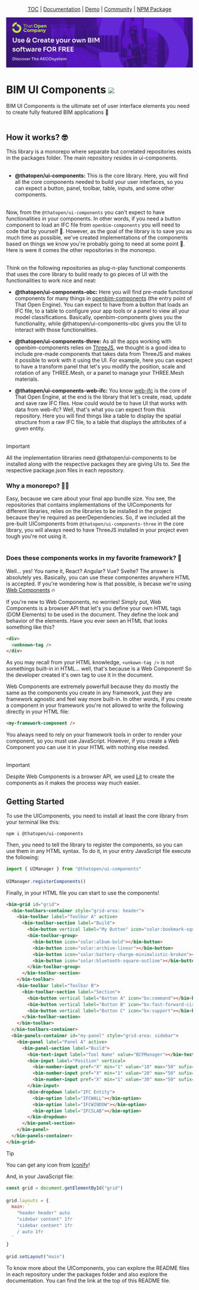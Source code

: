 <p align="center">
  <a href="https://thatopen.com/">TOC</a>
  |
  <a href="https://docs.thatopen.com/intro">Documentation</a>
  |
  <a href="">Demo</a>
  |
  <a href="https://people.thatopen.com/">Community</a>
  |
  <a href="">NPM Package</a>
</p>

![cover](resources/cover.png)

<h1>BIM UI Components <img src="resources/favicon.ico" width="22"/></h1>

BIM UI Components is the ultimate set of user interface elements you need to create fully featured BIM applications 🚀
<br></br>

## How it works? 🤓
This library is a monorepo where separate but correlated repositories exists in the packages folder. The main repository resides in ui-components.
<br></br>
* **@thatopen/ui-components:** This is the core library. Here, you will find all the core components needed to build your user interfaces, so you can expect a button, panel, toolbar, table, inputs, and some other components.
<br></br>

Now, from the `@thatopen/ui-components` you can't expect to have functionalities in your components. In other words, if you need a button component to load an IFC file from `openbim-components` you will need to code that by yourself 🙁. However, as the goal of the library is to save you as much time as possible, we've created implementations of the components based on things we know you're probably going to need at some point 💪. Here is were it comes the other repositories in the monorepo.
<br></br>

Think on the following repositories as plug-n-play functional components that uses the core library to build ready to go pieces of UI with the functionalities to work nice and neat:

* **@thatopen/ui-components-obc:** Here you will find pre-made functional components for many things in [openbim-components](https://github.com/thatopen/engine_components) (the entry point of That Open Engine). You can expect to have from a button that loads an IFC file, to a table to configure your app tools or a panel to view all your model classifications. Basically, openbim-components gives you the functionality, while @thatopen/ui-components-obc gives you the UI to interact with those functionalities.

* **@thatopen/ui-components-three:** As all the apps working with openbim-components relies on [ThreeJS](https://threejs.org/), we thought is a good idea to include pre-made components that takes data from ThreeJS and makes it possible to work with it using the UI. For example, here you can expect to have a transform panel that let's you modify the position, scale and rotation of any THREE.Mesh, or a panel to manage your THREE.Mesh materials.

* **@thatopen/ui-components-web-ifc:** You know [web-ifc](https://github.com/ThatOpen/engine_web-ifc) is the core of That Open Engine, at the end is the library that let's create, read, update and save raw IFC files. How could would be to have UI that works with data from web-ifc? Well, that's what you can expect from this repository. Here you will find things like a table to display the spatial structure from a raw IFC file, to a table that displays the attributes of a given entity.
<br></br>

> [!IMPORTANT]
> All the implementation libraries need @thatopen/ui-components to be installed along with the respective packages they are giving UIs to. See the respective package.json files in each repository.

### Why a monorepo? 🤷‍♀️
Easy, because we care about your final app bundle size. You see, the repositories that contains implementations of the UIComponents for different libraries, relies on the libraries to be installed in the project because they're required as peerDependencies. So, if we included all the pre-built UIComponents from `@thatopen/ui-components-three` in the core library, you will always need to have ThreeJS installed in your project even tough you're not using it.
<br></br>

### Does these components works in my favorite framework? 🤔
Well... yes! You name it, React? Angular? Vue? Svelte? The answer is absolutely yes. Basically, you can use these componentes anywhere HTML is accepted. If you're wondering how is that possible, is becase we're using [Web Components](https://developer.mozilla.org/en-US/docs/Web/API/Web_Components) 🔥

If you're new to Web Components, no worries! Simply put, Web Components is a browser API that let's you define your own HTML tags (DOM Elements) to be used in the document. They define the look and behavior of the elements. Have you ever seen an HTML that looks something like this?

```html
<div>
  <unknown-tag />
</div>
```

As you may recall from your HTML knowledge, `<unkown-tag />` is not somethings built-in in HTML... well, that's because is a Web Component! So the developer created it's own tag to use it in the document.

Web Components are extremely powerfull because they do mostly the same as the components you create in any framework, just they are framework agnostic and feel way more built-in. In other words, if you create a component in your framework you're not allowed to write the following directly in your HTML file:

```html
<my-framework-component />
```

You always need to rely on your framework tools in order to render your component, so you must use JavaScript. However, if you create a Web Component you can use it in your HTML with nothing else needed.
<br></br>

> [!IMPORTANT]
> Despite Web Components is a browser API, we used [Lit](https://lit.dev/) to create the components as it makes the process way much easier.


## Getting Started
To use the UIComponents, you need to install at least the core library from your terminal like this:

```
npm i @thatopen/ui-components
```

Then, you need to tell the library to register the components, so you can use them in any HTML syntax. To do it, in your entry JavaScript file execute the following:

```ts
import { UIManager } from "@thatopen/ui-components"

UIManager.registerComponents()
```

Finally, in your HTML file you can start to use the components! 

```html
<bim-grid id="grid">
  <bim-toolbars-container style="grid-area: header">
    <bim-toolbar label="Toolbar A" active>
      <bim-toolbar-section label="Build">
        <bim-button vertical label="My Button" icon="solar:bookmark-square-minimalistic-bold"></bim-button>
        <bim-toolbar-group>
          <bim-button icon="solar:album-bold"></bim-button>
          <bim-button icon="solar:archive-linear"></bim-button>
          <bim-button icon="solar:battery-charge-minimalistic-broken"></bim-button>
          <bim-button icon="solar:bluetooth-square-outline"></bim-button>
        </bim-toolbar-group>
      </bim-toolbar-section>
    </bim-toolbar>
    <bim-toolbar label="Toolbar B">
      <bim-toolbar-section label="Section">
        <bim-button vertical label="Button A" icon="bx:command"></bim-button>
        <bim-button vertical label="Button B" icon="bx:fast-forward-circle"></bim-button>
        <bim-button vertical label="Button C" icon="bx:support"></bim-button>
      </bim-toolbar-section>
    </bim-toolbar>
  </bim-toolbars-container>
  <bim-panels-container id="my-panel" style="grid-area: sidebar">
    <bim-panel label="Panel A" active>
      <bim-panel-section label="Build">
        <bim-text-input label="Tool Name" value="BCFManager"></bim-text-input>
        <bim-input label="Position" vertical>
          <bim-number-input pref="X" min="1" value="10" max="50" sufix="m" slider></bim-number-input>
          <bim-number-input pref="X" min="1" value="20" max="50" sufix="m" slider></bim-number-input>
          <bim-number-input pref="X" min="1" value="30" max="50" sufix="m" slider></bim-number-input>
        </bim-input>
        <bim-dropdown label="IFC Entity">
          <bim-option label="IFCWALL"></bim-option>
          <bim-option label="IFCWINDOW"></bim-option>
          <bim-option label="IFCSLAB"></bim-option>
        </bim-dropdown>
      </bim-panel-section>
    </bim-panel>
  </bim-panels-container>
</bim-grid>
```

> [!TIP]
> You can get any icon from [Iconify](https://icon-sets.iconify.design/)!

And, in your JavaScript file:

```js
const grid = document.getElementById("grid")

grid.layouts = {
  main: `
    "header header" auto
    "sidebar content" 1fr
    "sidebar content" 1fr
    / auto 1fr
  `
}

grid.setLayout("main")
```

To know more about the UIComponents, you can explore the README files in each repository under the packages folder and also explore the documentation. You can find the link at the top of this README file.
